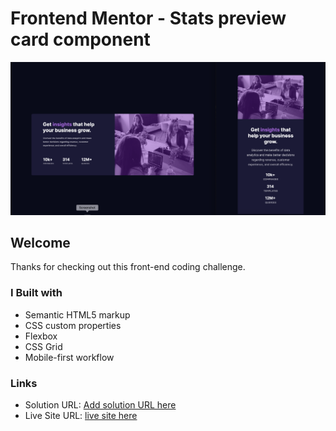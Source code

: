 # Frontend Mentor - Stats preview card component

![Design preview for the Stats preview card component coding challenge](./design/screenshot.png)

## Welcome

Thanks for checking out this front-end coding challenge.

### I Built with

- Semantic HTML5 markup
- CSS custom properties
- Flexbox
- CSS Grid
- Mobile-first workflow

### Links

- Solution URL: [Add solution URL here](https://your-solution-url.com)
- Live Site URL: [live site here](https://tonyruizo-stats-preview.netlify.app/)
